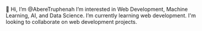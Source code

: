 👋 Hi,
I’m @AbereTruphenah
I’m interested in Web Development, Machine Learning, AI, and Data Science.
I’m currently learning web development. I'm looking to collaborate on web development projects.


<!---
AbereTruphenah/AbereTruphenah is a ✨ special ✨ repository because its `README.md` (this file) appears on your GitHub profile.
You can click the Preview link to take a look at your changes.
--->
